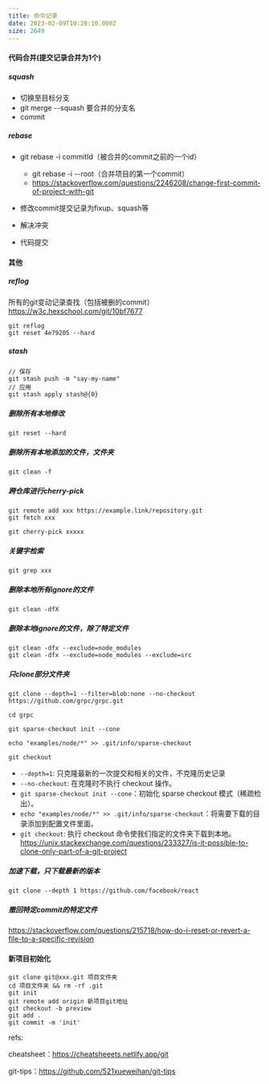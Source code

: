 ```yaml
---
title: 命令记录
date: 2023-02-09T10:28:10.000Z
size: 2649
---
```

#### 代码合并(提交记录合并为1个)

##### squash

- 切换至目标分支
- git merge --squash 要合并的分支名
- commit

##### rebase

- git rebase -i commitId（被合并的commit之前的一个id）
  - git rebase -i --root（合并项目的第一个commit）
  - https://stackoverflow.com/questions/2246208/change-first-commit-of-project-with-git

- 修改commit提交记录为fixup、squash等
- 解决冲突
- 代码提交



#### 其他

##### reflog

所有的git变动记录查找（包括被删的commit）https://w3c.hexschool.com/git/10bf7677

```shell
git reflog
git reset 4e79205 --hard
```
##### stash

```shell
// 保存
git stash push -m "say-my-name"
// 应用
git stash apply stash@{0}
```

##### 删除所有本地修改
```shell
git reset --hard
```
##### 删除所有本地添加的文件，文件夹
```shell
git clean -f
```

##### 跨仓库进行cherry-pick
```shell
git remote add xxx https://example.link/repository.git
git fetch xxx

git cherry-pick xxxxx
```

##### 关键字检索

```shell
git grep xxx
```

##### 删除本地所有ignore的文件

```shell
git clean -dfX
```

##### 删除本地ignore的文件，除了特定文件

```shell
git clean -dfx --exclude=node_modules
git clean -dfx --exclude=node_modules --exclude=src
```

##### 只clone部分文件夹
```shell
git clone --depth=1 --filter=blob:none --no-checkout https://github.com/grpc/grpc.git

cd grpc

git sparse-checkout init --cone

echo "examples/node/*" >> .git/info/sparse-checkout

git checkout
```
-   `--depth=1`: 只克隆最新的一次提交和相关的文件，不克隆历史记录
-   `--no-checkout`: 在克隆时不执行 checkout 操作。
-   `git sparse-checkout init --cone`：初始化 sparse checkout 模式（稀疏检出）。
-   `echo "examples/node/*" >> .git/info/sparse-checkout`：将需要下载的目录添加到配置文件里面。
-   `git checkout`: 执行 checkout 命令使我们指定的文件夹下载到本地。
https://unix.stackexchange.com/questions/233327/is-it-possible-to-clone-only-part-of-a-git-project
##### 加速下载，只下载最新的版本
```
git clone --depth 1 https://github.com/facebook/react
```
##### 撤回特定commit的特定文件
https://stackoverflow.com/questions/215718/how-do-i-reset-or-revert-a-file-to-a-specific-revision
#### 新项目初始化

```shell
git clone git@xxx.git 项目文件夹
cd 项目文件夹 && rm -rf .git 
git init
git remote add origin 新项目git地址
git checkout -b preview
git add .
git commit -m 'init'
```


refs:

cheatsheet：https://cheatsheeets.netlify.app/git

git-tips：https://github.com/521xueweihan/git-tips

